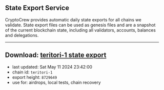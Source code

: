 ## State Export Service
CryptoCrew provides automatic daily state exports for all chains we validate. State export files can be used as genesis files and are a snapshot of the current blockchain state, including all validators, accounts, balances and delegations.

---
**Download: [teritori-1 state export](https://dl-eu2.ccvalidators.com/SERVICE/teritori/teritori-1_export_8729649.json)**
---

- last updated: Sat May 11 2024 23:42:00
- chain id: `teritori-1`
- export height: `8729649`
- use for: airdrops, local tests, chain recovery
